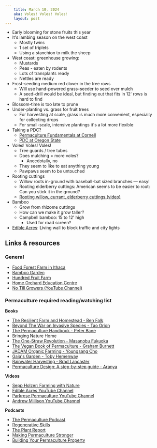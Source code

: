 ```yaml
---
    title: March 10, 2024
    aka: Voles! Voles! Voles!
    layout: post
---
```


- Early blooming for stone fruits this year
- It's lambing season on the west coast
	- Mostly twins
	- 1 set of triplets
	- Using a stanchion to milk the sheep
- West coast: greenhouse growing:
	- Mustards
	- Peas - eaten by rodents
	- Lots of transplants ready
	- Nettles are ready
- Frost-seeding medium red clover in the tree rows
	- Will use hand-powered grass-seeder to seed over mulch
	- A seed-drill would be ideal, but finding out that fits in 12' rows is hard to find
- Blossom-time is too late to prune
- Under-planting vs. grass for fruit trees
	- For harvesting at scale, grass is much more convenient, especially for collecting drops
	- For small-scale, intensive plantings it's a lot more flexible
- Taking a PDC?
	- [Permaculture Fundamentals at Cornell](https://cals.cornell.edu/education/degrees-programs/permaculture-1-fundamentals-ecological-design)
	- [PDC at Oregon State](https://workspace.oregonstate.edu/course/permaculture-design-certificate-online)
- Voles! Voles! Voles!
	- Tree guards / tree tubes
	- Does mulching = more voles?
		- Anecdotally, no
	- They seem to like to eat anything young
	- Pawpaws seem to be untouched
- Rooting cuttings
	- Willow roots in-ground with baseball-bat sized branches — easy!
	- Rooting elderberry cuttings: American seems to be easier to root: Can you stick it in the ground?
	- [Rooting willow, currant, elderberry cuttings (video)](https://www.youtube.com/watch?v=aBM4Lehmp40)
- Bamboo
	- Grow from rhizome cuttings
	- How can we make it grow taller?
	- Campbell bamboo: 15 to 12' high
		- Used for road screen?
- [Edible Acres](https://www.youtube.com/watch?v=uDxeMm3lr-Q): Living wall to block traffic and city lights

## Links & resources

### General
- [Food Forest Farm in Ithaca](https://www.foodforestfarm.com/)
- [Bamboo Garden](https://www.bamboogarden.com/)
- [Hundred Fruit Farm](https://www.hundredfruitfarm.com/permaculture)
- [Home Orchard Education Centre](https://www.homeorchardeducationcenter.org/)
- [No Till Growers (YouTube Channel)](https://www.youtube.com/@notillgrowers)

### Permaculture required reading/watching list

**Books**
- [The Resilient Farm and Homestead - Ben Falk](https://www.chelseagreen.com/product/the-resilient-farm-and-homestead-revised-and-expanded-edition)
- [Beyond The War on Invasive Species - Tao Orion](https://www.chelseagreen.com/product/beyond-the-war-on-invasive-species/)
- [The Permaculture Handbook - Peter Bane](http://permaculturehandbook.com/)
- Bringing Nature Home
- [The One-Straw Revolution - Masanobu Fukuoka](https://f-masanobu.jp/en/)
- [The Vegan Book of Permaculture - Graham Burnett](https://www.chelseagreen.com/product/the-vegan-book-of-permaculture/)
- [JADAM Organic Farming - Youngsang Cho](https://en.jadam.kr/)
- [Gaia's Garden - Toby Hemenway](https://tobyhemenway.com/book/gaias-garden/)
- [Rainwater Harvesting - Brad Lancaster](https://www.harvestingrainwater.com/)
- [Permaculture Design: A step-by-step guide - Aranya](https://us.permacultureprinciples.com/product/permaculture-design-aranya/)

**Videos**
- [Sepp Holzer: Farming with Nature](https://odysee.com/@permaculture:f6/farming-with-nature-sepp-holzer:8)
- [Edible Acres YouTube Channel](https://www.youtube.com/@edibleacres)
- [Parkrose Permaculture YouTube Channel](https://www.youtube.com/@ParkrosePermaculture)
- [Andrew Millison YouTube Channel](https://www.youtube.com/channel/UCgb_TbreMgfDdLKkr4yYJHw)

**Podcasts**
- [The Permaculture Podcast](https://www.thepermaculturepodcast.com/)
- [Regenerative Skills](https://regenerativeskills.com/)
- [The Plant Report](https://sustainableworldradio.com/the-plant-report/)
- [Making Permaculture Stronger](https://makingpermaculturestronger.net/)
- [Building Your Permaculture Property](https://www.youtube.com/playlist?list=PL9Ha8mat3SNrhUn6mafr3k9hEnKL7W2wB)
